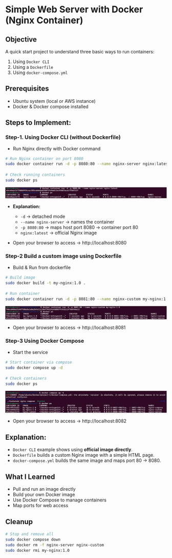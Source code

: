 # Simple Web Server with Docker (Nginx Container)

## Objective
A quick start project to understand three basic ways to run containers:

1. Using `Docker CLI`
2. Using a `Dockerfile`
3. Using `docker-compose.yml`


## Prerequisites
- Ubuntu system (local or AWS instance)
- Docker & Docker compose installed


## Steps to Implement:

### Step-1. Using Docker CLI (without Dockerfile)
- Run Nginx directly with Docker command
```sh
# Run Nginx container on port 8080
sudo docker container run -d -p 8080:80 --name nginx-server nginx:latest

# Check running containers
sudo docker ps
```
![docker-cli](/project-1/imgs/docker-cli.png)

- **Explanation:**
  - `-d` → detached mode
  - `--name nginx-server` → names the container
  - `-p 8080:80` → maps host port 8080 → container port 80
  - `nginx:latest` → official Nginx image

- Open your browser to access → http://localhost:8080


### Step-2 Build a custom image using Dockerfile
- Build & Run from dockerfile
```sh
# Build image
sudo docker build -t my-nginx:1.0 .

# Run container
sudo docker container run -d -p 8081:80 --name nginx-custom my-nginx:1.0
```
![dockerfile](/project-1/imgs/dockerfile.png)

- Open your browser to access → http://localhost:8081


### Step-3 Using Docker Compose
- Start the service
```sh
# Start container via compose
sudo docker compose up -d

# Check containers
sudo docker ps
```
![docker-compose](/project-1/imgs/docker-compose.png)

- Open your browser to access → http://localhost:8082


## Explanation:
- `Docker CLI` example shows using **official image directly**. 
- `Dockerfile` builds a custom Nginx image with a simple HTML page.  
- `docker-compose.yml` builds the same image and maps port 80 → 8080.  
 

## What I Learned
- Pull and run an image directly
- Build your own Docker image
- Use Docker Compose to manage containers
- Map ports for web access


## Cleanup
```sh
# Stop and remove all
sudo docker compose down
sudo docker rm -f nginx-server nginx-custom
sudo docker rmi my-nginx:1.0
```
